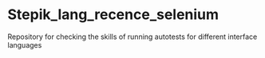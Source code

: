 # Stepik_lang_recence_selenium
Repository for checking the skills of running autotests for different interface languages

